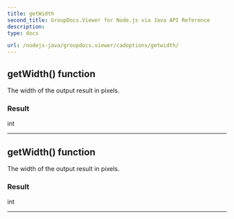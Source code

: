 ```yaml
---
title: getWidth
second_title: GroupDocs.Viewer for Node.js via Java API Reference
description: 
type: docs

url: /nodejs-java/groupdocs.viewer/cadoptions/getwidth/
---
```


## getWidth()  function

 The width of the output result in pixels.
 

### Result
int


---


## getWidth()  function

 The width of the output result in pixels.
 

### Result
int


---


